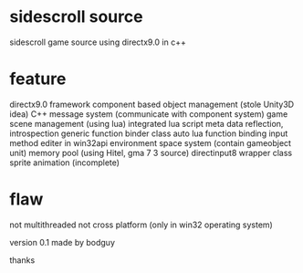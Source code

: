 sidescroll source
==========

sidescroll game source using directx9.0 in c++

feature
==========

directx9.0 framework
component based object management (stole Unity3D idea)
C++ message system (communicate with component system)
game scene management (using lua)
integrated lua script
meta data reflection, introspection
generic function binder class
auto lua function binding
input method editer in win32api environment
space system (contain gameobject unit)
memory pool (using Hitel, gma 7 3 source)
directinput8 wrapper class
sprite animation (incomplete)

flaw
==========

not multithreaded
not cross platform (only in win32 operating system)

version 0.1 made by bodguy

thanks

